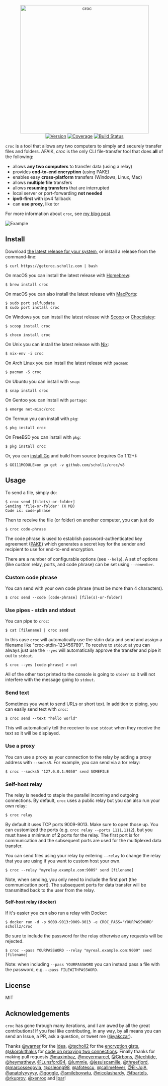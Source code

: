 
<p align="center">
<img
    src="https://user-images.githubusercontent.com/6550035/46709024-9b23ad00-cbf6-11e8-9fb2-ca8b20b7dbec.jpg"
    width="408px" border="0" alt="croc">
<br>
<a href="https://github.com/schollz/croc/releases/latest"><img src="https://img.shields.io/badge/version-v8.6.7-brightgreen.svg?style=flat-square" alt="Version"></a>
<a href="https://coveralls.io/github/schollz/croc"><img src="https://img.shields.io/badge/coverage-81%25-green.svg?style=flat-square" alt="Coverage"></a>
<a href="https://travis-ci.org/schollz/croc"><img
src="https://img.shields.io/travis/schollz/croc.svg?style=flat-square" alt="Build
Status"></a> 
</p>

`croc` is a tool that allows any two computers to simply and securely transfer files and folders. AFAIK, *croc* is the only CLI file-transfer tool that does **all** of the following:

- allows **any two computers** to transfer data (using a relay)
- provides **end-to-end encryption** (using PAKE)
- enables easy **cross-platform** transfers (Windows, Linux, Mac)
- allows **multiple file** transfers
- allows **resuming transfers** that are interrupted
- local server or port-forwarding **not needed**
- **ipv6-first** with ipv4 fallback
- can **use proxy**, like tor

For more information about `croc`, see [my blog post](https://schollz.com/software/croc6).

![Example](src/install/customization.gif)

## Install

Download [the latest release for your system](https://github.com/schollz/croc/releases/latest), or install a release from the command-line:

```
$ curl https://getcroc.schollz.com | bash
```


On macOS you can install the latest release with [Homebrew](https://brew.sh/): 

```
$ brew install croc
```

On macOS you can also install the latest release with [MacPorts](https://macports.org/): 

```
$ sudo port selfupdate
$ sudo port install croc
```

On Windows you can install the latest release with [Scoop](https://scoop.sh/) or [Chocolatey](https://chocolatey.org): 

```
$ scoop install croc
```

```
$ choco install croc
```

On Unix you can install the latest release with [Nix](https://nixos.org/nix):

```
$ nix-env -i croc
```


On Arch Linux you can install the latest release with `pacman`:

```
$ pacman -S croc
```

On Ubuntu you can install with `snap`:

```
$ snap install croc
```

On Gentoo you can install with `portage`:
```
$ emerge net-misc/croc
```

On Termux you can install with `pkg`:

```
$ pkg install croc
```

On FreeBSD you can install with `pkg`:

```
$ pkg install croc
```

Or, you can [install Go](https://golang.org/dl/) and build from source (requires Go 1.12+): 

```
$ GO111MODULE=on go get -v github.com/schollz/croc/v8
```



## Usage 

To send a file, simply do: 

```
$ croc send [file(s)-or-folder]
Sending 'file-or-folder' (X MB)
Code is: code-phrase
```

Then to receive the file (or folder) on another computer, you can just do 

```
$ croc code-phrase
```

The code phrase is used to establish password-authenticated key agreement ([PAKE](https://en.wikipedia.org/wiki/Password-authenticated_key_agreement)) which generates a secret key for the sender and recipient to use for end-to-end encryption.

There are a number of configurable options (see `--help`). A set of options (like custom relay, ports, and code phrase) can be set using `--remember`.

### Custom code phrase

You can send with your own code phrase (must be more than 4 characters).

```
$ croc send --code [code-phrase] [file(s)-or-folder]
```

### Use pipes - stdin and stdout

You can pipe to `croc`:

```
$ cat [filename] | croc send
```

In this case `croc` will automatically use the stdin data and send and assign a filename like "croc-stdin-123456789". To receive to `stdout` at you can always just use the `--yes`  will automatically approve the transfer and pipe it out to `stdout`. 

```
$ croc --yes [code-phrase] > out
```

All of the other text printed to the console is going to `stderr` so it will not interfere with the message going to `stdout`.


### Send text 

Sometimes you want to send URLs or short text. In addition to piping, you can easily send text with `croc`:

```
$ croc send --text "hello world"
```

This will automatically tell the receiver to use `stdout` when they receive the text so it will be displayed.


### Use a proxy

You can use a proxy as your connection to the relay by adding a proxy address with `--socks5`. For example, you can send via a tor relay:

```
$ croc --socks5 "127.0.0.1:9050" send SOMEFILE
```

### Self-host relay

The relay is needed to staple the parallel incoming and outgoing connections. By default, `croc` uses a public relay but you can also run your own relay:

```
$ croc relay
```

By default it uses TCP ports 9009-9013. Make sure to open those up. You can customized the ports (e.g. `croc relay --ports 1111,1112`), but you must have a minimum of **2** ports for the relay. The first port is for communication and the subsequent ports are used for the multiplexed data transfer.

You can send files using your relay by entering `--relay` to change the relay that you are using if you want to custom host your own.

```
$ croc --relay "myrelay.example.com:9009" send [filename]
```

Note, when sending, you only need to include the first port (the communication port). The subsequent ports for data transfer will be transmitted back to the user from the relay.

#### Self-host relay (docker)

If it's easier you can also run a relay with Docker:


```
$ docker run -d -p 9009-9013:9009-9013 -e CROC_PASS='YOURPASSWORD' schollz/croc
```

Be sure to include the password for the relay otherwise any requests will be rejected. 

```
$ croc --pass YOURPASSWORD --relay "myreal.example.com:9009" send [filename]
```

Note: when including `--pass YOURPASSWORD` you can instead pass a file with the password, e.g. `--pass FILEWITHPASSWORD`.

## License

MIT

## Acknowledgements

`croc` has gone through many iterations, and I am awed by all the great contributions! If you feel like contributing, in any way, by all means you can send an Issue, a PR, ask a question, or tweet me ([@yakczar](http://ctt.ec/Rq054)).

Thanks [@warner](https://github.com/warner) for the [idea](https://github.com/warner/magic-wormhole), [@tscholl2](https://github.com/tscholl2) for the [encryption gists](https://gist.github.com/tscholl2/dc7dc15dc132ea70a98e8542fefffa28), [@skorokithakis](https://github.com/skorokithakis) for [code on proxying two connections](https://www.stavros.io/posts/proxying-two-connections-go/). Finally thanks for making pull requests [@maximbaz](https://github.com/maximbaz), [@meyermarcel](https://github.com/meyermarcel), [@Girbons](https://github.com/Girbons), [@techtide](https://github.com/techtide), [@heymatthew](https://github.com/heymatthew), [@Lunsford94](https://github.com/Lunsford94), [@lummie](https://github.com/lummie), [@jesuiscamille](https://github.com/jesuiscamille), [@threefjord](https://github.com/threefjord), [@marcossegovia](https://github.com/marcossegovia), [@csleong98](https://github.com/csleong98), [@afotescu](https://github.com/afotescu), [@callmefever](https://github.com/callmefever), [@El-JojA](https://github.com/El-JojA), [@anatolyyyyyy](https://github.com/anatolyyyyyy), [@goggle](https://github.com/goggle), [@smileboywtu](https://github.com/smileboywtu), [@nicolashardy](https://github.com/nicolashardy), [@fbartels](https://github.com/fbartels), [@rkuprov](https://github.com/rkuprov), [@xenrox](https://github.com/xenrox) and [Ipar](https://github.com/lpar)!
